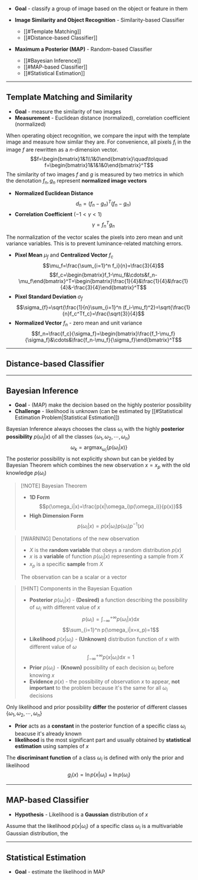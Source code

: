 + **Goal** - classify a group of image based on the object or feature in them

+ **Image Similarity and Object Recognition** - Similarity-based Classifier
	+ [[#Template Matching]]
	+ [[#Distance-based Classifier]]
+ **Maximum a Posterior (MAP)** - Random-based Classifier
	+ [[#Bayesian Inference]]
	+ [[#MAP-based Classifier]]
	+ [[#Statistical Estimation]]


---
## Template Matching and Similarity

+ **Goal** - measure the similarity of two images
+ **Measurement** - Euclidean distance (normalized), correlation coefficient (normalized)

When operating object recognition, we compare the input with the template image and measure how similar they are. For convenience, all pixels $f_i$ in the image $f$ are rewritten as a $n$-dimension vector.
$$f=\begin{bmatrix}1&1\\1&0\end{bmatrix}\quad\to\quad f=\begin{bmatrix}1&1&1&0\end{bmatrix}^T$$
The similarity of two images $f$ and $g$  is measured by two metrics in which the denotation $f_n, g_n$ represent **normalized image vectors**

+ **Normalized Euclidean Distance**
$$d_n=(f_n-g_n)^T(f_n-g_n)$$
+ **Correlation Coefficient** ($-1<\gamma<1$)
$$\gamma=f_n^T g_n$$

The normalization of the vector scales the pixels into zero mean and unit variance variables. This is to prevent luminance-related matching errors.

+ **Pixel Mean** $\mu_f$ and **Centralized Vector** $f_c$ 
$$\mu_f=\frac{\sum_{i=1}^n f_i}{n}=\frac{3}{4}$$
$$f_c=\begin{bmatrix}f_1-\mu_f&\cdots&f_n-\mu_f\end{bmatrix}^T=\begin{bmatrix}\frac{1}{4}&\frac{1}{4}&\frac{1}{4}&-\frac{3}{4}\end{bmatrix}^T$$
+ **Pixel Standard Deviation** $\sigma_f$
$$\sigma_{f}=\sqrt{\frac{1}{n}\sum_{i=1}^n (f_i-\mu_f)^2}=\sqrt{\frac{1}{n}f_c^Tf_c}=\frac{\sqrt{3}}{4}$$
+ **Normalized Vector** $f_n$ - zero mean and unit variance 
$$f_n=\frac{f_c}{\sigma_f}=\begin{bmatrix}\frac{f_1-\mu_f}{\sigma_f}&\cdots&\frac{f_n-\mu_f}{\sigma_f}\end{bmatrix}^T$$

---
## Distance-based Classifier



---
## Bayesian Inference

+ **Goal** - (MAP) make the decision based on the highly posterior possibility 
+ **Challenge** - likelihood is unknown (can be estimated by [[#Statistical Estimation Problem|Statistical Estimation]])

Bayesian Inference always chooses the class $\omega_i$ with the highly **posterior possibility** $p(\omega_i|x)$ of all the classes $\{\omega_1,\omega_2,\cdots,\omega_n\}$
$$\omega_k=\mathrm{arg}\max_{\omega_i} \{p(\omega_i|x)\}$$
The posterior possibility is not explicitly shown but can be yielded by Bayesian Theorem which combines the new observation $x=x_p$ with the old knowledge $p(\omega_i)$

> [!NOTE] Bayesian Theorem
>+ **1D Form**
> $$p(\omega_i|x)=\frac{p(x|\omega_i)p(\omega_i)}{p(x)}$$
>+ **High Dimension Form** 
> $$p(\omega_i|x)=p(x|\omega_i)p(\omega_i)p^{-1}(x)$$

> [!WARNING] Denotations of the new observation
> + $X$ is the **random variable** that obeys a random distribution $p(x)$
> + $x$ is a **variable** of function $p(\omega_i|x)$ representing a sample from $X$
> + $x_p$ is a specific **sample** from $X$
> 
> The observation can be a scalar or a vector

> [!HINT] Components in the Bayesian Equation
> + **Posterior** $p(\omega_i|x)$ - **(Desired)** a function describing the possibility of $\omega_i$ with different value of $x$ 
$$p(\omega_i)=\int_{-\infty}^{+\infty}p(\omega_i|x)\mathrm{d}x$$
$$\sum_{i=1}^n p(\omega_i|x=x_p)=1$$
> + **Likelihood** $p(x|\omega_i)$ - **(Unknown)** distribution function of $x$ with different value of $\omega$
$$\int_{-\infty}^{+\infty}p(x|\omega_i)\mathrm{d}x=1$$
> + **Prior** $p(\omega_i)$ - **(Known)** possibility of each decision $\omega_i$ before knowing $x$
> + **Evidence** $p(x)$ - the possibility of observation $x$ to appear, **not important** to the problem because it's the same for all $\omega_i$ decisions

Only likelihood and prior possibility **differ** the posterior of different classes $\{\omega_1,\omega_2,\cdots,\omega_n\}$

+ **Prior** acts as a **constant** in the posterior function of a specific class $\omega_i$ beacuse it's already known
+ **likelihood** is the most significant part and usually obtained by **statistical estimation** using samples of $x$

The **discriminant function** of a class $\omega_i$ is defined with only the prior and likelihood
$$g_i(x)=\ln p(x|\omega_i)+\ln p(\omega_i)$$

---
## MAP-based Classifier

+ **Hypothesis** - Likelihood is a **Gaussian** distribution of $x$

Assume that the likelihood $p(x|\omega_i)$ of a specific class $\omega_i$ is a multivariable Gaussian distribution, the 



---
## Statistical Estimation

+ **Goal** - estimate the likelihood in MAP




